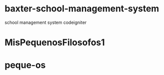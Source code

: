 # baxter-school-management-system
school management system codeigniter
# MisPequenosFilosofos1
# peque-os
